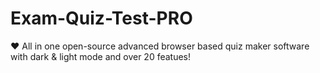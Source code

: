 # Exam-Quiz-Test-PRO
❤️ All in one open-source advanced browser based quiz maker software with dark &amp; light mode and over 20 featues! 
